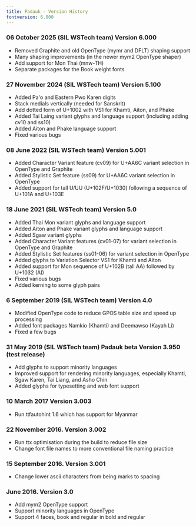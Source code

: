 ```yaml
---
title: Padauk - Version History
fontversion: 6.000
---
```


### 06 October 2025 (SIL WSTech team) Version 6.000
- Removed Graphite and old OpenType (mymr and DFLT) shaping support
- Many shaping improvements (in the newer mym2 OpenType shaper)
- Add support for Mon Thai (mnw-TH)
- Separate packages for the Book weight fonts

### 27 November 2024 (SIL WSTech team) Version 5.100
- Added Pa'o and Eastern Pwo Karen digits
- Stack medials vertically (needed for Sanskrit)
- Add dotted form of U+1002 with VS1 for Khamti, Aiton, and Phake
- Added Tai Laing variant glyphs and language support (including adding cv10 and ss10)
- Added Aiton and Phake language support
- Fixed various bugs

### 08 June 2022 (SIL WSTech team) Version 5.001
- Added Character Variant feature (cv09) for U+AA6C variant selection in OpenType and Graphite
- Added Stylistic Set feature (ss09) for U+AA6C variant selection in OpenType
- Added support for tall U/UU (U+102F/U+1030) following a sequence of U+101A and U+103E

### 18 June 2021 (SIL WSTech team) Version 5.0
- Added Thai Mon variant glyphs and language support
- Added Aiton and Phake variant glyphs and language support
- Added Sgaw variant glyphs
- Added Character Variant features (cv01-07) for variant selection in
  OpenType and Graphite
- Added Stylistic Set features (ss01-06) for variant selection in OpenType
- Added glyphs to Variation Selector VS1 for Khamti and Aiton
- Added support for Mon sequence of U+102B (tall AA) followed by U+1032 (AI)
- Fixed various bugs
- Added kerning to some glyph pairs

### 6 September 2019 (SIL WSTech team) Version 4.0
- Modified OpenType code to reduce GPOS table size and speed up processing
- Added font packages Namkio (Khamti) and Deemawso (Kayah Li)
- Fixed a few bugs

### 31 May 2019 (SIL WSTech team) Padauk beta Version 3.950 (test release)
 - Add glyphs to support minority languages
 - Improved support for rendering minority languages, especially Khamti,
   Sgaw Karen, Tai Liang, and Asho Chin
 - Added glyphs for typesetting and web font support

### 10 March 2017 Version 3.003
- Run ttfautohint 1.6 which has support for Myanmar

### 22 November 2016. Version 3.002
- Run ttx optimisation during the build to reduce file size
- Change font file names to more conventional file naming practice

### 15 September 2016. Version 3.001
- Change lower ascii characters from being marks to spacing

###  June 2016. Version 3.0
- Add mym2 OpenType support
- Support minority languages in OpenType
- Support 4 faces, book and regular in bold and regular
